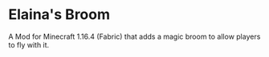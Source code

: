 # Elaina's Broom

A Mod for Minecraft 1.16.4 (Fabric)
that adds a magic broom to allow players to fly with it. 

